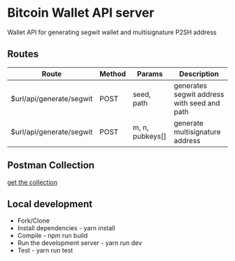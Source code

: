 # Bitcoin Wallet API server

Wallet API for generating segwit wallet and multisignature P2SH address

## Routes

|Route| Method  | Params  | Description|
|----------------|--|--|--|
| $url/api/generate/segwit|POST | seed, path |generates segwit address with seed and path |
|$url/api/generate/segwit | POST| m, n, pubkeys[]|generate multisignature address 

## Postman Collection
[get the collection](https://www.getpostman.com/collections/339a9a822463815ab2a8)

## Local development
- Fork/Clone
- Install dependencies - yarn install
- Compile - npm run build
- Run the development server - yarn run dev
- Test - yarn run test
